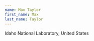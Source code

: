 ```yaml
---
name: Max Taylor
first_name: Max
last_name: Taylor
---
```

Idaho National Laboratory, United States
